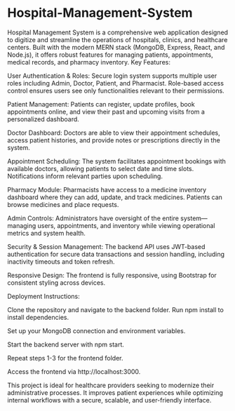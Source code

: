# Hospital-Management-System
Hospital Management System is a comprehensive web application designed to digitize and streamline the operations of hospitals, clinics, and healthcare centers. Built with the modern MERN stack (MongoDB, Express, React, and Node.js), it offers robust features for managing patients, appointments, medical records, and pharmacy inventory.
Key Features:

User Authentication & Roles: Secure login system supports multiple user roles including Admin, Doctor, Patient, and Pharmacist. Role-based access control ensures users see only functionalities relevant to their permissions.

Patient Management: Patients can register, update profiles, book appointments online, and view their past and upcoming visits from a personalized dashboard.

Doctor Dashboard: Doctors are able to view their appointment schedules, access patient histories, and provide notes or prescriptions directly in the system.

Appointment Scheduling: The system facilitates appointment bookings with available doctors, allowing patients to select date and time slots. Notifications inform relevant parties upon scheduling.

Pharmacy Module: Pharmacists have access to a medicine inventory dashboard where they can add, update, and track medicines. Patients can browse medicines and place requests.

Admin Controls: Administrators have oversight of the entire system—managing users, appointments, and inventory while viewing operational metrics and system health.

Security & Session Management: The backend API uses JWT-based authentication for secure data transactions and session handling, including inactivity timeouts and token refresh.

Responsive Design: The frontend is fully responsive, using Bootstrap for consistent styling across devices.

Deployment Instructions:

Clone the repository and navigate to the backend folder. Run npm install to install dependencies.

Set up your MongoDB connection and environment variables.

Start the backend server with npm start.

Repeat steps 1-3 for the frontend folder.

Access the frontend via http://localhost:3000.

This project is ideal for healthcare providers seeking to modernize their administrative processes. It improves patient experiences while optimizing internal workflows with a secure, scalable, and user-friendly interface.
